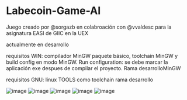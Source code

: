 # Labecoin-Game-AI
Juego creado por @sorgazb en colabroación con @vvaldesc para la asignatura EASI de GIIC en la UEX

actualmente en desarrollo 

requisitos WIN: compilador MinGW paquete básico, toolchain MinGW y build config en modo MinGW. Run configuration: se debe marcar la aplicación exe despues de compilar el proyecto. Rama desarrolloMinGW

requisitos GNU: linux TOOLS como toolchain rama desarrollo

![image](https://github.com/vvaldesc/Labecoin-Game-AI/assets/124901115/2e95911a-be96-4466-9de5-17e3f8b552d2)
![image](https://github.com/vvaldesc/Labecoin-Game-AI/assets/124901115/b0626153-1fa3-43d8-bb7b-0f26a5a7e331)
![image](https://github.com/vvaldesc/Labecoin-Game-AI/assets/124901115/71ab8e04-5159-4724-a0dd-35ced8fc6ffb)
![image](https://github.com/vvaldesc/Labecoin-Game-AI/assets/124901115/5d9b2df1-d022-433f-bd10-da39b20dc101)
![image](https://github.com/vvaldesc/Labecoin-Game-AI/assets/124901115/dffddae3-c491-41ac-bbc2-8fae5e7aab9f)

